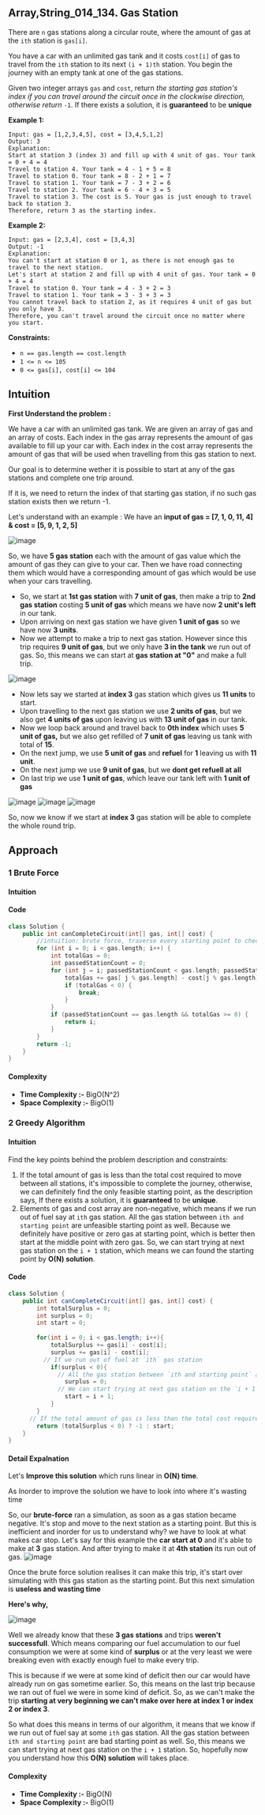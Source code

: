 ## Array,String_014_134. Gas Station

There are `n` gas stations along a circular route, where the amount of gas at the `ith` station is `gas[i]`.

You have a car with an unlimited gas tank and it costs `cost[i]` of gas to travel from the `ith` station to its next `(i + 1)th` station. You begin the journey with an empty tank at one of the gas stations.

Given two integer arrays `gas` and `cost`, return *the starting gas station's index if you can travel around the circuit once in the clockwise direction, otherwise return* `-1`. If there exists a solution, it is **guaranteed** to be **unique**

 

**Example 1:**

```
Input: gas = [1,2,3,4,5], cost = [3,4,5,1,2]
Output: 3
Explanation:
Start at station 3 (index 3) and fill up with 4 unit of gas. Your tank = 0 + 4 = 4
Travel to station 4. Your tank = 4 - 1 + 5 = 8
Travel to station 0. Your tank = 8 - 2 + 1 = 7
Travel to station 1. Your tank = 7 - 3 + 2 = 6
Travel to station 2. Your tank = 6 - 4 + 3 = 5
Travel to station 3. The cost is 5. Your gas is just enough to travel back to station 3.
Therefore, return 3 as the starting index.
```

**Example 2:**

```
Input: gas = [2,3,4], cost = [3,4,3]
Output: -1
Explanation:
You can't start at station 0 or 1, as there is not enough gas to travel to the next station.
Let's start at station 2 and fill up with 4 unit of gas. Your tank = 0 + 4 = 4
Travel to station 0. Your tank = 4 - 3 + 2 = 3
Travel to station 1. Your tank = 3 - 3 + 3 = 3
You cannot travel back to station 2, as it requires 4 unit of gas but you only have 3.
Therefore, you can't travel around the circuit once no matter where you start.
```

**Constraints:**

- `n == gas.length == cost.length`
- `1 <= n <= 105`
- `0 <= gas[i], cost[i] <= 104`



## Intuition

**First Understand the problem :**

We have a car with an unlimited gas tank. We are given an array of gas and an array of costs. Each index in the gas array represents the amount of gas available to fill up your car with. Each index in the cost array represents the amount of gas that will be used when travelling from this gas station to next.

Our goal is to determine wether it is possible to start at any of the gas stations and complete one trip around.

If it is, we need to return the index of that starting gas station, if no such gas station exists then we return -1.

Let's understand with an example : We have an **input of gas = [7, 1, 0, 11, 4] & cost = [5, 9, 1, 2, 5]**

![image](https://raw.githubusercontent.com/JedLee6/PublicPicBed/main/uPic/494f2123-8fcc-455a-8a67-0968223ba270_1642736908.3527038.png)

So, we have **5 gas station** each with the amount of gas value which the amount of gas they can give to your car. Then we have road connecting them which would have a corresponding amount of gas which would be use when your cars travelling.

- So, we start at **1st gas station** with **7 unit of gas**, then make a trip to **2nd gas station** costing **5 unit of gas** which means we have now **2 unit's left** in our tank.
- Upon arriving on next gas station we have given **1 unit of gas** so we have now **3 units**.
- Now we attempt to make a trip to next gas station. However since this trip requires **9 unit of gas**, but we only have **3 in the tank** we run out of gas. So, this means we can start at **gas station at "0"** and make a full trip.

![image](https://raw.githubusercontent.com/JedLee6/PublicPicBed/main/uPic/a713145b-d63d-4613-b7ba-a589699daadc_1642737420.2182224.png)

- Now lets say we started at **index 3** gas station which gives us **11 units** to start.
- Upon travelling to the next gas station we use **2 units of gas**, but we also get **4 units of gas** upon leaving us with **13 unit of gas** in our tank.
- Now we loop back around and travel back to **0th index** which uses **5 unit of gas,** but we also get refilled of **7 unit of gas** leaving us tank with total of **15**.
- On the next jump, we use **5 unit of gas** and **refuel** for **1** leaving us with **11 unit**.
- On the next jump we use **9 unit of gas**, but we **dont get refuell at all**
- On last trip we use **1 unit of gas**, which leave our tank left with **1 unit of gas**

![image](https://raw.githubusercontent.com/JedLee6/PublicPicBed/main/uPic/052a8134-f32c-457b-997e-0642798ae5e9_1642743874.4318752.png)
![image](https://raw.githubusercontent.com/JedLee6/PublicPicBed/main/uPic/b35476a1-f7bf-4804-adc6-c02290888cac_1642743965.466837.png)
![image](https://raw.githubusercontent.com/JedLee6/PublicPicBed/main/uPic/755c9e78-44f3-420c-830a-b2925e76aa66_1642744065.3088975.png)

So, now we know if we start at **index 3** gas station will be able to complete the whole round trip.

## Approach

### 1 Brute Force

#### Intuition

#### Code

```cpp
class Solution {
    public int canCompleteCircuit(int[] gas, int[] cost) {
        //intuition: brute force, traverse every starting point to check if we can finish our trip
        for (int i = 0; i < gas.length; i++) {
            int totalGas = 0;
            int passedStationCount = 0;
            for (int j = i; passedStationCount < gas.length; passedStationCount++, j++) {
                totalGas += gas[ j % gas.length] - cost[j % gas.length];
                if (totalGas < 0) {
                    break;
                }
            }
            if (passedStationCount == gas.length && totalGas >= 0) {
                return i;
            }
        }
        return -1;
    }
}
```

#### Complexity

- **Time Complexity :-** BigO(N^2)
- **Space Complexity :-** BigO(1)



### 2 Greedy Algorithm

#### Intuition

Find the key points behind the problem description and constraints:

1. If the total amount of gas is less than the total cost required to move between all stations, it's impossible to complete the journey, otherwise, we can definitely find the only feasible starting point, as the description says, If there exists a solution, it is **guaranteed** to be **unique**.
2. Elements of gas and cost array are non-negative, which means if we run out of fuel say at `ith` gas station. All the gas station between `ith and starting point` are unfeasible starting point as well. Because we definitely have positive or zero gas at starting point, which is better then start at the middle point with zero gas.
   So, we can start trying at next gas station on the `i + 1` station, which means we can found the starting point by **O(N) solution**.

#### Code

```java
class Solution {
    public int canCompleteCircuit(int[] gas, int[] cost) {
        int totalSurplus = 0;
        int surplus = 0;
        int start = 0;
        
        for(int i = 0; i < gas.length; i++){
            totalSurplus += gas[i] - cost[i];
            surplus += gas[i] - cost[i];
          // If we run out of fuel at `ith` gas station
            if(surplus < 0){
              // All the gas station between `ith and starting point` are unfeasible starting point as well. Because we definitely have positive or zero gas at starting point, which is better then start at the middle point with zero gas.
                surplus = 0;
              // We can start trying at next gas station on the `i + 1` station
                start = i + 1;
            }
        }
      // If the total amount of gas is less than the total cost required to move between all stations, it's impossible to complete the journey
      	return (totalSurplus < 0) ? -1 : start;
    }
}
```



#### Detail Expalnation

Let's **Improve this solution** which runs linear in **O(N) time**.

As Inorder to improve the solution we have to look into where it's wasting time

So, our **brute-force** ran a simulation, as soon as a gas station became negative. It's stop and move to the next station as a starting point. But this is inefficient and inorder for us to understand why? we have to look at what makes car stop.
Let's say for this example the **car start at 0** and it's able to make at **3** gas station. And after trying to make it at **4th station** its run out of gas.
![image](https://raw.githubusercontent.com/JedLee6/PublicPicBed/main/uPic/bc1d1e8d-66e1-4232-88a6-50ee630652bd_1642739783.4066157.png)

Once the brute force solution realises it can make this trip, it's start over simulating with this gas station as the starting point.
But this next simulation is **useless and wasting time**

**Here's why,**

![image](https://raw.githubusercontent.com/JedLee6/PublicPicBed/main/uPic/201c0770-bc89-4e1c-8a76-d0af270d86fa_1642740255.742468.png)

Well we already know that these **3 gas stations** and trips **weren't successfull**. Which means comparing our fuel accumulation to our fuel consumption we were at some kind of **surplus** or at the very least we were breaking even with exactly enough fuel to make every trip.

This is because if we were at some kind of deficit then our car would have already run on gas sometime earlier. So, this means on the last trip because we ran out of fuel we were in some kind of deficit.
So, as we can't make the trip **starting at very beginning we can't make over here at index 1 or index 2 or index 3**.

So what does this means in terms of our algorithm, it means that we know if we run out of fuel say at some `ith` gas station. All the gas station between `ith and starting point` are bad starting point as well.
So, this means we can start trying at next gas station on the `i + 1` station. So, hopefully now you understand how this **O(N) solution** will takes place.

#### Complexity

- **Time Complexity :-** BigO(N)
- **Space Complexity :-** BigO(1)